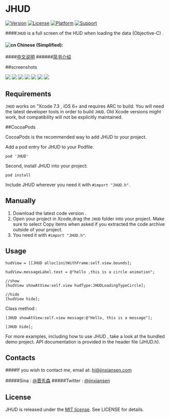 # JHUD

[![Version](https://img.shields.io/cocoapods/v/JHUD.svg?style=flat)](http://cocoapods.org/pods/JHUD)
[![License](https://img.shields.io/cocoapods/l/JHUD.svg?style=flat)](http://cocoapods.org/pods/JHUD)
[![Platform](https://img.shields.io/cocoapods/p/JHUD.svg?style=flat)](http://cocoapods.org/pods/JHUD)
[![Support](https://img.shields.io/badge/support-iOS%206%2B%20-blue.svg?style=flat)](https://www.apple.com/nl/ios/)&nbsp;

####`JHUD` is a full screen of the HUD when loading the data (Objective-C) .

#### ![cn](https://raw.githubusercontent.com/gosquared/flags/master/flags/flags/shiny/24/China.png) **Chinese (Simplified)**: 
####[中文说明](README.zh.md)
######[简书介绍](http://www.jianshu.com/p/fc07f027680c)
 
##screenshots

 ![](gif/1.gif) 
 ![](gif/2.gif)
 ![](gif/3.gif)
 ![](gif/4.gif)
 ![](gif/5.gif)
 ![](gif/6.gif)
 ![](gif/7.gif)


## Requirements

`JHUD` works on "Xcode 7.3 , iOS 6+  and requires ARC to build. 
You will need the latest developer tools in order to build `JHUD`. Old Xcode versions might work, but compatibility will not be explicitly maintained.


##CocoaPods

CocoaPods is the recommended way to add JHUD to your project.

Add a pod entry for JHUD to your Podfile.
 
```
pod 'JHUD'
```
Second, install JHUD into your project:
 
```
pod install
```
Include JHUD wherever you need it with `#import "JHUD.h"`.

## Manually

1. Download the latest code version .
2. Open your project in Xcode,drag the `JHUD` folder into your project.  Make sure to select Copy items when asked if you extracted the code archive outside of your project.
3. You need it with `#import "JHUD.h"`.


## Usage

```
hudView = [[JHUD alloc]initWithFrame:self.view.bounds];

hudView.messageLabel.text = @"hello ,this is a circle animation";

//show
[hudView showAtView:self.view hudType:JHUDLoadingTypeCircle];

//hide 
[hudView hide];
```

Class method :

```
[JHUD showAtView:self.view message:@"Hello, this is a message"];

[JHUD hide];
```

For more examples, including how to use JHUD , take a look at the bundled demo project. API documentation is provided in the header file (JHUD.h).

## Contacts

####If you wish to contact me, email at: hi@jinxiansen.com

#####Sina : [@晋先森](http://weibo.com/3205872327/)
#####Twitter : [@jinxiansen](https://twitter.com/jinxiansen)

## License

JHUD is released under the [MIT license](LICENSE). See LICENSE for details.